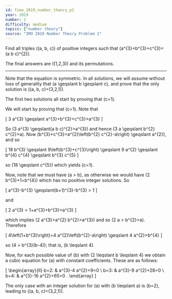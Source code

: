```yaml
---
id: fimo_2019_number_theory_p2
year: 2019
number: 2
difficulty: medium
topics: ["number theory"]
source: "IMO 2019 Number Theory Problem 2"
---
```


Find all triples \((a, b, c)\) of positive integers such that \(a^{3}+b^{3}+c^{3}=(a b c)^{2}\).

The final answers are \((1,2,3)\) and its permutations.

---
Note that the equation is symmetric. In all solutions, we will assume without loss of generality that \(a \geqslant b \geqslant c\), and prove that the only solution is \((a, b, c)=(3,2,1)\).

The first two solutions all start by proving that \(c=1\).

We will start by proving that \(c=1\). Note that

\[
3 a^{3} \geqslant a^{3}+b^{3}+c^{3}>a^{3}
\]

So \(3 a^{3} \geqslant(a b c)^{2}>a^{3}\) and hence \(3 a \geqslant b^{2} c^{2}>a\). Now \(b^{3}+c^{3}=a^{2}\left(b^{2} c^{2}-a\right) \geqslant a^{2}\), and so

\[
18 b^{3} \geqslant 9\left(b^{3}+c^{3}\right) \geqslant 9 a^{2} \geqslant b^{4} c^{4} \geqslant b^{3} c^{5}
\]

so \(18 \geqslant c^{5}\) which yields \(c=1\).

Now, note that we must have \(a > b\), as otherwise we would have \(2 b^{3}+1=b^{4}\) which has no positive integer solutions. So

\[
a^{3}-b^{3} \geqslant(b+1)^{3}-b^{3} > 1
\]

and

\[
2 a^{3} > 1+a^{3}+b^{3}>a^{3}
\]

which implies \(2 a^{3}>a^{2} b^{2}>a^{3}\) and so \(2 a > b^{2}>a\). Therefore

\[
4\left(1+b^{3}\right)=4 a^{2}\left(b^{2}-a\right) \geqslant 4 a^{2}>b^{4}
\]

so \(4 > b^{3}(b-4)\); that is, \(b \leqslant 4\).

Now, for each possible value of \(b\) with \(2 \leqslant b \leqslant 4\) we obtain a cubic equation for \(a\) with constant coefficients. These are as follows:

\[
\begin{array}{ll}
b=2: & a^{3}-4 a^{2}+9=0 \\
b=3: & a^{3}-9 a^{2}+28=0 \\
b=4: & a^{3}-16 a^{2}+65=0 .
\end{array}
\]

The only case with an integer solution for \(a\) with \(b \leqslant a\) is \(b=2\), leading to \((a, b, c)=(3,2,1)\).

